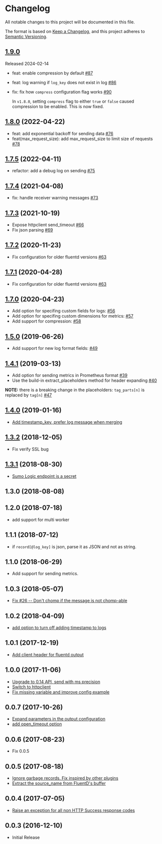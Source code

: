 # Changelog

All notable changes to this project will be documented in this file.

The format is based on [Keep a Changelog](https://keepachangelog.com/en/1.0.0/),
and this project adheres to [Semantic Versioning](https://semver.org/spec/v2.0.0.html).

## [1.9.0]

Released 2024-02-14

- feat: enable compression by default [#87](https://github.com/SumoLogic/fluentd-output-sumologic/pull/87)
- feat: log warning if `log_key` does not exist in log [#86](https://github.com/SumoLogic/fluentd-output-sumologic/pull/86)
- fix: fix how `compress` configuration flag works [#90](https://github.com/SumoLogic/fluentd-output-sumologic/pull/90)

  In `v1.8.0`, setting `compress` flag to either `true` or `false` caused compression to be enabled.
  This is now fixed.

[1.9.0]: https://github.com/SumoLogic/fluentd-output-sumologic/releases/1.9.0

## [1.8.0] (2022-04-22)

- feat: add exponential backoff for sending data [#76](https://github.com/SumoLogic/fluentd-output-sumologic/pull/76)
- feat(max_request_size): add max_request_size to limit size of requests [#78](https://github.com/SumoLogic/fluentd-output-sumologic/pull/78)

[1.8.0]: https://github.com/SumoLogic/fluentd-output-sumologic/releases/1.8.0

## [1.7.5] (2022-04-11)

- refactor: add a debug log on sending [#75](https://github.com/SumoLogic/fluentd-output-sumologic/pull/75)

[1.7.5]: https://github.com/SumoLogic/fluentd-output-sumologic/releases/1.7.5

## [1.7.4] (2021-04-08)

- fix: handle receiver warning messages [#73](https://github.com/SumoLogic/fluentd-output-sumologic/pull/73)

[1.7.4]: https://github.com/SumoLogic/fluentd-output-sumologic/releases/1.7.4

## [1.7.3] (2021-10-19)

- Expose httpclient send_timeout [#66](https://github.com/SumoLogic/fluentd-output-sumologic/pull/68)
- Fix json parsing [#69](https://github.com/SumoLogic/fluentd-output-sumologic/pull/69)

[1.7.3]: https://github.com/SumoLogic/fluentd-output-sumologic/releases/1.7.3

## [1.7.2] (2020-11-23)

- Fix configuration for older fluentd versions [#63](https://github.com/SumoLogic/fluentd-output-sumologic/pull/63)

[1.7.2]: https://github.com/SumoLogic/fluentd-output-sumologic/releases/1.7.2

## [1.7.1] (2020-04-28)

- Fix configuration for older fluentd versions [#63](https://github.com/SumoLogic/fluentd-output-sumologic/pull/63)

[1.7.1]: https://github.com/SumoLogic/fluentd-output-sumologic/releases/1.7.1

## [1.7.0] (2020-04-23)

- Add option for specifing custom fields for logs: [#56](https://github.com/SumoLogic/fluentd-output-sumologic/pull/56)
- Add option for specifing custom dimensions for metrics: [#57](https://github.com/SumoLogic/fluentd-output-sumologic/pull/57)
- Add support for compression: [#58](https://github.com/SumoLogic/fluentd-output-sumologic/pull/58)

[1.7.0]: https://github.com/SumoLogic/fluentd-output-sumologic/releases/1.7.0

## [1.5.0] (2019-06-26)

- Add support for new log format fields: [#49](https://github.com/SumoLogic/fluentd-output-sumologic/pull/49)

[1.5.0]: https://github.com/SumoLogic/fluentd-output-sumologic/releases/1.5.0

## [1.4.1] (2019-03-13)

- Add option for sending metrics in Prometheus format [#39](https://github.com/SumoLogic/fluentd-output-sumologic/pull/39) 
- Use the build-in extract_placeholders method for header expanding [#40](https://github.com/SumoLogic/fluentd-output-sumologic/pull/40)

__NOTE:__ there is a breaking change in the placeholders: `tag_parts[n]` is replaced by `tag[n]` [#47](https://github.com/SumoLogic/fluentd-output-sumologic/issues/47)

[1.4.1]: https://github.com/SumoLogic/fluentd-output-sumologic/releases/1.4.1

## [1.4.0] (2019-01-16)

- [Add timestamp_key, prefer log message when merging](https://github.com/SumoLogic/fluentd-output-sumologic/pull/37)

[1.4.0]: https://github.com/SumoLogic/fluentd-output-sumologic/releases/tag/1.4.0

## [1.3.2] (2018-12-05)

- Fix verify SSL bug

[1.3.2]: https://github.com/SumoLogic/fluentd-output-sumologic/releases/tag/1.3.2

## [1.3.1] (2018-08-30)

- [Sumo Logic endpoint is a secret](https://github.com/SumoLogic/fluentd-output-sumologic/pull/32)

[1.3.1]: https://github.com/SumoLogic/fluentd-output-sumologic/releases/tag/1.3.1

## 1.3.0 (2018-08-08)

## 1.2.0 (2018-07-18)

- add support for multi worker

## 1.1.1 (2018-07-12)

- if `record[@log_key]` is json, parse it as JSON and not as string.  

## 1.1.0 (2018-06-29)

- Add support for sending metrics.

## 1.0.3 (2018-05-07)

- [Fix #26 -- Don't chomp if the message is not chomp-able](https://github.com/SumoLogic/fluentd-output-sumologic/pull/29)

## 1.0.2 (2018-04-09)

- [add option to turn off adding timestamp to logs](https://github.com/SumoLogic/fluentd-output-sumologic/pull/27)

## 1.0.1 (2017-12-19)

- [Add client header for fluentd output](https://github.com/SumoLogic/fluentd-output-sumologic/pull/22)

## 1.0.0 (2017-11-06)

- [Upgrade to 0.14 API, send with ms precision](https://github.com/SumoLogic/fluentd-output-sumologic/pull/12)
- [Switch to httpclient](https://github.com/SumoLogic/fluentd-output-sumologic/pull/16)
- [Fix missing variable and improve config example](https://github.com/SumoLogic/fluentd-output-sumologic/pull/17)

## 0.0.7 (2017-10-26)

- [Expand parameters in the output configuration](https://github.com/SumoLogic/fluentd-output-sumologic/pull/14)
- [add open_timeout option](https://github.com/SumoLogic/fluentd-output-sumologic/pull/15)

## 0.0.6 (2017-08-23)

- Fix 0.0.5

## 0.0.5 (2017-08-18)

- [Ignore garbage records. Fix inspired by other plugins](https://github.com/SumoLogic/fluentd-output-sumologic/pull/7)
- [Extract the source_name from FluentD's buffer](https://github.com/SumoLogic/fluentd-output-sumologic/pull/8)

## 0.0.4 (2017-07-05)

- [Raise an exception for all non HTTP Success response codes](https://github.com/SumoLogic/fluentd-output-sumologic/pull/5)

## 0.0.3 (2016-12-10)

- Initial Release
